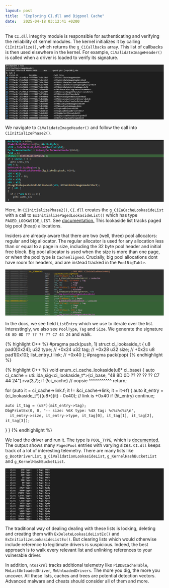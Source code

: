 ```yaml
---
layout: post
title:  "Exploring CI.dll and Bigpool Cache"
date:   2025-04-18 03:12:41 +0200
---
```


The `CI.dll` integrity module is responsible for authenticating and verifying the reliability of kernel modules. The kernel initializes it by calling `CiInitialize()`, which returns the `g_CiCallbacks` array. This list of callbacks is then used elsewhere in the kernel. For example, `CiValidateImageHeader()` is called when a driver is loaded to verify its signature.

![CiValidateImageHeader Call Stack](/assets/{FD14D6FB-2AEC-4018-9882-8ABCDAAA56CF}.png)

We navigate to `CiValidateImageHeader()` and follow the call into `CiInitializePhase2()`.

![CiInitializePhase2 Call](/assets/{7E18B9B6-F4C0-4701-A08C-B2A6CF97B269}.png)

Here, in `CiInitializePhase2()`, `CI.dll` creates the `g_CiEaCacheLookasideList` with a call to `ExInitializePagedLookasideList()` which has type `PAGED_LOOKASIDE_LIST`. See [documentation.](https://www.vergiliusproject.com/kernels/x64/windows-11/24h2/_PAGED_LOOKASIDE_LIST) This lookaside list tracks paged big pool (heap) allocations.

Insiders are already aware that there are two (well, three) pool allocators: regular and big allocator. The regular allocator is used for any allocation less than or equal to a page in size, including the 32 byte pool header and initial free block. Big pool allocator is used when the size is more than one page, or when the pool type is `CacheAligned`. Crucially, big pool allocations dont have room for headers, and are instead tracked in the `PoolBigTable`.

![ExInitializePagedLookasideList Usage](/assets/image.png)

In the docs, we see field `ListEntry` which we use to iterate over the list. Interestingly, we also see `PoolType`, `Tag` and `Size`. We generate the signature `48 8D 0D ?? ?? ?? ?? C7 44 24` and walk.

{% highlight C++ %}
#pragma pack(push, 1)
struct ci_lookaside_t
{
  u8 pad0[0x24];
  u32 type;                 // +0x24
  u32 tag;                  // +0x28
  u32 size;                 // +0x2c
  u8 pad1[0x10];
  list_entry_t link;        // +0x40
};
#pragma pack(pop)
{% endhighlight %}

{% highlight C++ %}
void enum_ci_cache_lookaside(u8* ci_base)
{
  auto ci_cache = uti::ida_sig<ci_lookaside_t*>(ci_base, "48 8D 0D ?? ?? ?? ?? C7 44 24").rva(3,7);
  if (!ci_cache) // oopsie                                             	^^^^^^^^^^^
    return;
  
  for (auto it = ci_cache->link.f; it != &ci_cache->link; it = it->f)
  {
    auto it_entry = (ci_lookaside_t*)((u8*)(it) - 0x40); // link is +0x40
    if (!it_entry)
      continue;

    auto it_tag = (u8*)(&it_entry->tag);
    DbgPrintEx(0, 0, "-- size: %6X type: %4X tag: %c%c%c%c\n",
      it_entry->size, it_entry->type, it_tag[0], it_tag[1], it_tag[2], it_tag[3]);
  }
}
{% endhighlight %}

We load the driver and run it. The type is `POOL_TYPE`, which is [documented.](https://learn.microsoft.com/en-us/windows-hardware/drivers/ddi/wdm/ne-wdm-_pool_type) The output shows many `PagedPool` entries with varying sizes. `CI.dll` keeps track of a lot of interesting telemetry. There are many lists like `g_BootDriverList`, `g_CiValidationLookasideList`, `g_KernelHashBucketList` and `g_KernelHashBucketList`.

![Output](/assets/{83E0EFE6-C7EE-420A-92C1-590E6A2EE129}.png)

The traditional way of dealing dealing with these lists is locking, deleting and creating them with `ExDeleteLookasideListEx()` and `ExInitializeLookasideListEx()`. But clearing lists which would otherwise include reference to legitimate drivers is suspicious. Indeed, the best approach is to walk every relevant list and unlinking references to your vulnerable driver.

In addition, `ntoskrnl` tracks additional telemetry like `PiDDBCacheTable`, `MmLastUnloadedDriver`, `MmUnloadedDrivers`. The more you dig, the more you uncover. All these lists, caches and trees are potential detection vectors. Advanced malware and cheats should consider all of them and more.